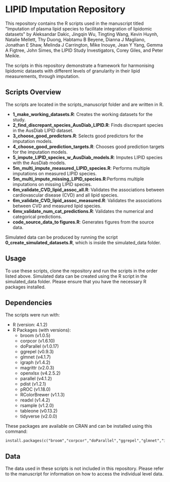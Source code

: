 # LIPID Imputation Repository
This repository contains the R scripts used in the manuscript titled "Imputation of plasma lipid species to facilitate integration of lipidomic datasets" by Aleksandar Dakic, Jingqin Wu, Tingting Wang, Kevin Huynh, Natalie Mellett, Thy Duong, Habtamu B Beyene, Dianna J Magliano, Jonathan E Shaw, Melinda J Carrington, Mike Inouye, Jean Y Yang, Gemma A Figtree, John Simes, the LIPID Study Investigators, Corey Giles, and Peter Meikle.

The scripts in this repository demonstrate a framework for harmonising lipidomic datasets with different levels of granularity in their lipid measurements, through imputation.

## Scripts Overview
The scripts are located in the scripts_manuscript folder and are written in R.
- **1_make_working_datasets.R**: Creates the working datasets for the study.
- **2_find_discrepant_species_AusDiab_LIPID.R**: Finds discrepant species in the AusDiab LIPID dataset.
- **3_choose_good_predictors.R**: Selects good predictors for the imputation models.
- **4_choose_good_prediction_targets.R**: Chooses good prediction targets for the imputation models.
- **5_impute_LIPID_species_w_AusDiab_models.R**: Imputes LIPID species with the AusDiab models.
- **5m_multi_impute_measured_LIPID_species.R**: Performs multiple imputations on measured LIPID species.
- **5m_multi_impute_missing_LIPID_species.R**:Performs multiple imputations on missing LIPID species.
- **6m_validate_CVD_lipid_assoc_all.R**: Validates the associations between cardiovascular disease (CVD) and all lipid species.
- **6m_validate_CVD_lipid_assoc_measured.R**: Validates the associations between CVD and measured lipid species.
- **6mv_validate_num_cat_predictions.R**: Validates the numerical and categorical predictions.
- **code_source_data_to figures.R**: Generates figures from the source data.

Simulated data can be produced by running the script **0_create_simulated_datasets.R**, which is inside the simulated_data folder.

## Usage
To use these scripts, clone the repository and run the scripts in the order listed above. Simulated data can be created using the R script in the simulated_data folder.
Please ensure that you have the necessary R packages installed.

## Dependencies
The scripts were run with:
- R (version: 4.1.2)
- R Packages (with versions):
  - broom (v1.0.5)
  - corpcor (v1.6.10)
  - doParallel (v1.0.17)
  - ggrepel (v0.9.3)
  - glmnet (v4.1.7)
  - igraph (v1.4.2)
  - magrittr (v2.0.3)
  - openxlsx (v4.2.5.2)
  - parallel (v4.1.2)
  - pdist (v1.2.1)
  - pROC (v1.18.0)
  - RColorBrewer (v1.1.3)
  - readxl (v1.4.2)
  - rsample (v1.2.0)
  - tableone (v0.13.2)
  - tidyverse (v2.0.0)

These packages are available on CRAN and can be installed using this command:
```
install.packages(c("broom","corpcor","doParallel","ggrepel","glmnet","igraph","magrittr","openxlsx","parallel","pdist","pROC","RColorBrewer","readxl","rsample","tableone","tidyverse"))
```

## Data
The data used in these scripts is not included in this repository. Please refer to the manuscript for information on how to access the individual level data.
